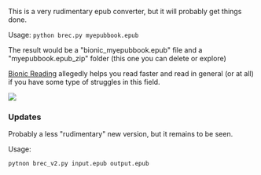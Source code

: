 
This is a very rudimentary epub converter, but it will probably get things done. 

Usage:
```python brec.py myepubbook.epub```

The result would be a "bionic_myepubbook.epub" file and a "myepubbook.epub_zip" folder (this one you can delete or explore)


[Bionic Reading](https://bionic-reading.com/) allegedly  helps you read faster and read in general (or at all) if you have some type of struggles in this field.


![](https://raw.githubusercontent.com/dobrosketchkun/bionic-reading-epub-converter/main/misc/alice.png)


### Updates

Probably a less "rudimentary" new version, but it remains to be seen.

Usage:

```
pytnon brec_v2.py input.epub output.epub 
```


